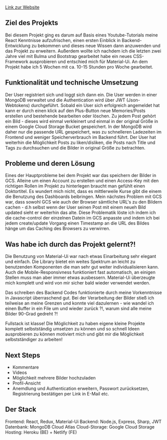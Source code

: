 [Link zur Website](memories-jannik.netlify.app)

## Ziel des Projekts

Bei diesem Projekt ging es darum auf Basis eines Youtube-Tutorials meine React Kenntnisse aufzufrischen, einen ersten Einblick in Backend-Entwicklung zu bekommen und dieses neue Wissen dann anzuwenden und das Projekt zu erweitern. Außerdem wollte ich nachdem ich die letzten zwei Jahre viel mit Bulma und Bootstrap gearbeitet habe ein neues CSS-Framework ausprobieren und entschied mich für Material-Ui. An dem Projekt habe ich 5 Wochen mit ca. 10-15 Stunden pro Woche gearbeitet.

## Funktionalität und technische Umsetzung

Der User registriert sich und loggt sich dann ein. Die User werden in einer MongoDB verwaltet und die Authentication wird über JWT (Json-Webtokens) durchgeführt. Sobald ein User sich erfolgreich angemeldet hat kann er durch einen klick auf den Plus-Button neue Memories/Posts erstellen und bestehende bearbeiten oder löschen. Zu jedem Post gehört ein Bild -
dieses wird einmal verkleinert und einmal in der original Größe in einem Google Cloud Storage Bucket gespeichert. In der MongoDB wird daher nur die passende URL gespeichert, was zu schnelleren Ladezeiten im Frontend und weniger Speicherverbrauch im Backend führt.
Der User hat weiterhin die Möglichkeit Posts zu liken/disliken, die Posts nach Title und Tags zu durchsuchen und die Bilder in original Größe zu betrachten.

## Probleme und deren Lösung

Eines der Hauptprobleme bei dem Projekt war das speichern der Bilder in GCS. Alleine um einen Account zu erstellen und einen Access-Key mit den richtigen Rollen im Projekt zu hinterlegen braucht man gefühlt einen Doktortitel. Es wundert mich nicht, dass es mittlerweile Kurse gibt die einem die Benutzung des Dashboards beibringen.
Mein nächstes Problem mit GCS war, dass sowohl GCS wie auch der Browser sämtliche URL's zu den Bildern cachen - d.h selbst wenn der User seinen Post mit einem neueh Bild updated sieht er weiterhin das alte. Diese Problematik löste ich indem ich die cache-control der einzelnen Datein im GCS anpasste und indem ich bei jedem create/update Vorgang einen Timestamp an die URL des Bildes hänge um das Caching des Browsers zu verwirren.

## Was habe ich durch das Projekt gelernt?!

Die Benutzung von Material-Ui war nach etwas Einarbeitung sehr elegant und einfach. Die Library bietet ein weites Spektrum an leicht zu benutzenden Komponenten die man sehr gut weiter individualisieren kann. Auch die Mobile-Responsivness funktioniert fast automatisch, an einigen Stellen muss man aber immer etwas ausbessern. Material-Ui überzeugte mich komplett und wird von mir sicher bald wieder verwendet werden.

Das schreiben des Backend Codes funktionierte durch meine Vorkenntnisse in Javascript überraschend gut. Bei der Verarbeitung der Bilder stieß ich teilweise an meine Grenzen und konnte viel dazulernen - wie wandel ich einen Buffer in ein File um und wieder zurück ?!, warum sind alle meine Bilder 90-Grad gedreht ?!

Fullstack ist klasse! Die Möglichkeit zu haben eigene kleine Projekte komplett selbstständig umsetzen zu können und so schnell Ideen ausprobieren zu können motiviert mich und gibt mir die Möglichkeit selbstständiger zu arbeiten!

## Next Steps

* Kommentare
* Videos
* Möglichkeit mehrere Bilder hochzuladen
* Profil-Ansicht
* Anemdlung und Authentication erweitern, Passwort zurücksetzen, Registrierung bestätigen per Link in E-Mail etc.

## Der Stack

Frontend: React, Redux, Material-Ui
Backend: Node.js, Express, Sharp, JWT
Datenbank: MongoDB Cloud Atlas
Cloud-Storage: Google Cloud Storage
Hosting: Heroku (BE) + Netlify (FE)
